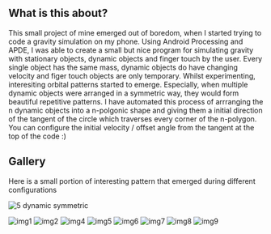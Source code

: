 ## What is this about?
This small project of mine emerged out of boredom, when I started trying to code a gravity simulation on my phone. 
Using Android Processing and APDE, I was able to create a small but nice program for simulating gravity with stationary objects, dynamic objects and 
finger touch by the user. Every single object has the same mass, dynamic objects do have changing velocity and figer touch objects are only temporary.
Whilst experimenting, interesiting orbital patterns started to emerge. Especially, when multiple dynamic objects were arranged in a symmetric way, they would
form beautiful repetitive patterns. I have automated this process of arrranging the n dynamic objects into a n-polgonic shape and giving them a initial direction of 
the tangent of the circle which traverses every corner of the n-polygon. You can configure the initial velocity / offset angle from the tangent at the top of the code :)


## Gallery
Here is a small portion of interesting pattern that emerged during different configurations

![5 dynamic symmetric](media/5-dynamic.gif)

![img1](media/img1.jpeg)
![img2](media/img2.jpeg)
![img4](media/img4.jpeg)
![img5](media/img5.jpeg)
![img6](media/img6.jpeg)
![img7](media/img7.jpeg)
![img8](media/img8.jpeg)
![img9](media/img9.jpeg)
